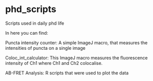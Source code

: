 # phd_scripts
Scripts used in daily phd life

In here you can find: 

Puncta intensity counter:
A simple ImageJ macro, that measures the intensities of puncta on a single image

Coloc_int_calculator:
This ImageJ macro measures the fluorescence intensity of Ch1 where Ch1 and Ch2 colocalise.

AB-FRET Analysis:
R scripts that were used to plot the data
